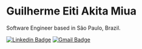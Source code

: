 # Guilherme Eiti Akita Miua

Software Engineer based in São Paulo, Brazil.

[![Linkedin Badge](https://img.shields.io/badge/-Guilherme%20Miua-000000?style=flat-square&logo=Linkedin&logoColor=white&link=https://www.linkedin.com/in/guilherme-eiti-akita-miua-903808187/)](https://www.linkedin.com/in/guilherme-eiti-akita-miua-903808187/) 
[![Gmail Badge](https://img.shields.io/badge/-guilhermemiua@gmail.com-000000?style=flat-square&logo=Gmail&logoColor=white&link=mailto:guilhermemiua@gmail.com)](mailto:guilhermemiua@gmail.com)
